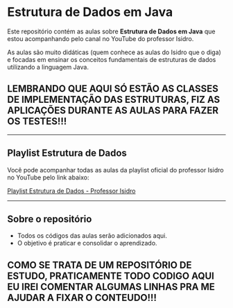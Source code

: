 # Estrutura de Dados em Java

Este repositório contém as aulas sobre **Estrutura de Dados em Java** que estou acompanhando pelo canal no YouTube do professor Isidro.

As aulas são muito didáticas (quem conhece as aulas do Isidro que o diga) e focadas em ensinar os conceitos fundamentais de estruturas de dados utilizando a linguagem Java.

## LEMBRANDO QUE AQUI SÓ ESTÃO AS CLASSES DE IMPLEMENTAÇÃO DAS ESTRUTURAS, FIZ AS APLICAÇÕES DURANTE AS AULAS PARA FAZER OS TESTES!!!

---

## Playlist Estrutura de Dados

Você pode acompanhar todas as aulas da playlist oficial do professor Isidro no YouTube pelo link abaixo:

[Playlist Estrutura de Dados - Professor Isidro](https://www.youtube.com/watch?v=RWzt0Wi52wo&list=PLjcmNukBom6_nyEVge9stJLdq-bAeDoWx&index=2)

---

## Sobre o repositório

- Todos os códigos das aulas serão adicionados aqui.
- O objetivo é praticar e consolidar o aprendizado.

## COMO SE TRATA DE UM REPOSITÓRIO DE ESTUDO, PRATICAMENTE TODO CODIGO AQUI EU IREI COMENTAR ALGUMAS LINHAS PRA ME AJUDAR A FIXAR O CONTEUDO!!!
